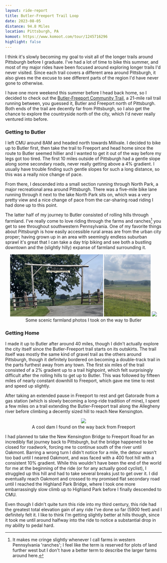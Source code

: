 ```yaml
---
layout: ride-report
title: Butler-Freeport Trail Loop
date: 2023-08-05
distance: 94.8 Miles
location: Pittsburgh, PA
komoot: https://www.komoot.com/tour/1245716296
highlight: false
---
```


I think it's slowly becoming my goal to visit all of the longer trails around Pittsburgh before I graduate. I've had a lot of time to bike this summer, and most of my major rides have been focused around exploring longer trails I'd never visited. Since each trail covers a different area around Pittsburgh, it also gives me the excuse to see different parts of the region I'd have never gone to otherwise.

I have one more weekend this summer before I head back home, so I decided to check out the [Butler-Freeport Community Trail](https://www.butlerfreeporttrail.org/), a 21-mile rail trail running between, you guessed it, Butler and Freeport north of Pittsburgh. Both ends of the trail are decently far from Pittsburgh, so I also get the chance to explore the countryside north of the city, which I'd never really ventured into before.

### Getting to Butler
I left CMU around 8AM and headed north towards Millvale. I decided to bike up to Butler first, then take the trail to Freeport and head home since the route to Butler seemed hillier and I wanted to get it out of the way before my legs got too tired. The first 10 miles outside of Pittsburgh had a gentle slope along some secondary roads, never really getting above a 4% gradient. I usually have trouble finding such gentle slopes for such a long distance, so this was a really nice change of pace.

From there, I descended into a small section running through North Park, a major recreational area around Pittsburgh. There was a five-mile bike lane running through it next to the lake North Park sits on, which was a very pretty view and a nice change of pace from the car-sharing road riding I had done up to this point.

The latter half of my journey to Butler consisted of rolling hills through farmland. I've really come to love riding through the farms and ranches[^1] you get to see throughout southwestern Pennsylvania. One of my favorite things about Pittsburgh is how easily accessible rural areas are from the urban city proper; having grown up in an area with seemingly endless suburban sprawl it's great that I can take a day trip biking and see both a bustling downtown and the (slightly hilly) expanse of farmland surrounding it.

<div style="text-align:center">
    <div style="display:flex justify-content:center">
      <img src="/assets/img/bike-ride-reports/butler-freeport/IMG_7322.JPG"
        height=200/>
      <img src="/assets/img/bike-ride-reports/butler-freeport/IMG_7330.JPG"
        height=200/>
      <img src="/assets/img/bike-ride-reports/butler-freeport/IMG_7310.JPG"
        height=200/>
      </div>
    <div class="caption">Some scenic farmland photos I took on the way to Butler</div>
</div>

### Getting Home
I made it up to Butler after around 40 miles, though I didn't actually explore the city itself since the Butler-Freeport trail starts on its outskirts. The trail itself was mostly the same kind of gravel trail as the others around Pittsburgh, though it definitely bordered on becoming a double-track trail in the parts furthest away from any town. The first six miles of the trail consisted of a 2% gradient up to a trail highpoint, which felt surprisingly difficult after the rolling hills to get up to Butler. This was followed by fifteen miles of nearly constant downhill to Freeport, which gave me time to rest and speed up slightly.

After taking an extended pause in Freeport to rest and get Gatorade from a gas station (which is slowly becoming a long-ride tradition of mine), I spent a few miles on a trail extending the Butler-Freeport trail along the Allegheny river before climbing a decently sized hill to reach New Kensington. 

<div style="text-align:center">
    <img src="/assets/img/bike-ride-reports/butler-freeport/IMG_7374.JPG"
      height=200/>
    <div class="caption">A cool dam I found on the way back from Freeport</div>
</div>

I had planned to take the New Kensington Bridge to Freeport Road for an incredibly flat journey back to Pittsburgh, but the bridge happened to be closed for roadwork, forcing me to continue south of the river until Oakmont. Barring a wrong turn I didn't notice for a mile, the detour wasn't too bad until I neared Oakmont, and was faced with a 400 foot hill with a consistent 10% gradient. While this wouldn't have been the end of the world for me at the beginning of the ride (or for any actually good cyclist), I struggled up this hill and had to take several breaks just to get over it. I did eventually reach Oakmont and crossed to my promised flat secondary road until I reached the Highland Park Bridge, where I took one more embarrassingly slow climb up to Highland Park before I finally descended to CMU.

Even though I didn't quite turn this ride into my third century, this ride had the greatest total elevation gain of any ride I've done so far (5900 feet) and I definitely felt it. I like to think I'm getting slightly better at hills though, since it took me until around halfway into the ride to notice a substantial drop in my ability to pedal hard.

[^1]: It makes me cringe slightly whenever I call farms in western Pennsylvania 'ranches'; I feel like the term is reserved for plots of land further west but I don't have a better term to describe the larger farms around here.